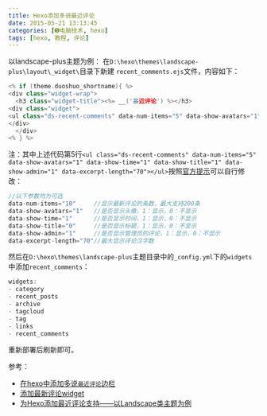 ```yaml
---
title: Hexo添加多说最近评论
date: 2015-05-21 13:13:45
categories: [➎电脑技术, hexo]
tags: [hexo, 教程, 评论]
---
```

以landscape-plus主题为例：
在`D:\hexo\themes\landscape-plus\layout\_widget\`目录下新建 `recent_comments.ejs`文件，内容如下：
``` cpp
<% if (theme.duoshuo_shortname){ %>
<div class="widget-wrap">
  <h3 class="widget-title"><%= __('最近评论') %></h3>
<div class="widget">
<ul class="ds-recent-comments" data-num-items="5" data-show-avatars="1" data-show-time="1" data-show-title="1" data-show-admin="1" data-excerpt-length="70"></ul>
</div>
  </div>
<% } %>
```
注：其中上述代码第5行`<ul class="ds-recent-comments" data-num-items="5" data-show-avatars="1" data-show-time="1" data-show-title="1" data-show-admin="1" data-excerpt-length="70"></ul>`按照[官方提示][1]可以自行修改：

``` cpp
//以下参数均为可选
data-num-items="10"     //显示最新评论的条数，最大支持200条
data-show-avatars="1"   //是否显示头像，1：显示，0：不显示
data-show-time="1"      //是否显示时间，1：显示，0：不显示
data-show-title="0"     //是否显示标题，1：显示，0：不显示
data-show-admin="1"     //是否显示管理员的评论，1：显示，0：不显示
data-excerpt-length="70"//最大显示评论汉字数
```
然后在`D:\hexo\themes\landscape-plus`主题目录中的`_config.yml`下的`widgets`中添加`recent_comments`：
``` c
widgets:
- category
- recent_posts
- archive
- tagcloud
- tag
- links
- recent_comments
```
重新部署后刷新即可。

参考：
 - [在hexo中添加多说`最近评论`边栏][2]
 - [添加最新评论widget][3]
 - [为Hexo添加最近评论支持——以Landscape类主题为例][4]


  [1]: http://dev.duoshuo.com/docs/4ff28d95552860f21f000010
  [2]: http://www.lichanglin.cn/%E5%9C%A8hexo%E4%B8%AD%E6%B7%BB%E5%8A%A0%E5%A4%9A%E8%AF%B4%60%E6%9C%80%E8%BF%91%E8%AF%84%E8%AE%BA%60%E8%BE%B9%E6%A0%8F/
  [3]: http://bubkoo.com/2013/12/16/hexo-issure/#%E6%B7%BB%E5%8A%A0%E6%9C%80%E6%96%B0%E8%AF%84%E8%AE%BAwidget
  [4]: http://chriszheng.science/2015/09/13/Hexo-add-recent-comment/
